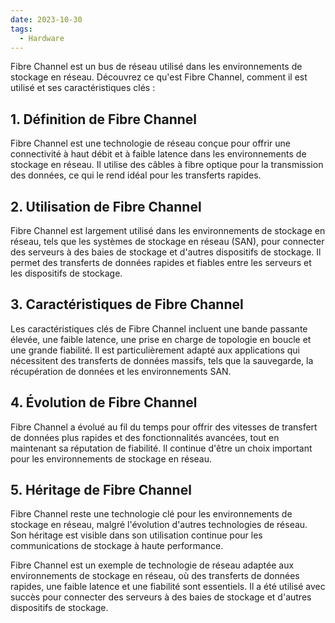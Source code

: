 ```yaml
---
date: 2023-10-30
tags:
  - Hardware
---
```


Fibre Channel est un bus de réseau utilisé dans les environnements de stockage en réseau. Découvrez ce qu'est Fibre Channel, comment il est utilisé et ses caractéristiques clés :

## **1. Définition de Fibre Channel**

Fibre Channel est une technologie de réseau conçue pour offrir une connectivité à haut débit et à faible latence dans les environnements de stockage en réseau. Il utilise des câbles à fibre optique pour la transmission des données, ce qui le rend idéal pour les transferts rapides.

## **2. Utilisation de Fibre Channel**

Fibre Channel est largement utilisé dans les environnements de stockage en réseau, tels que les systèmes de stockage en réseau (SAN), pour connecter des serveurs à des baies de stockage et d'autres dispositifs de stockage. Il permet des transferts de données rapides et fiables entre les serveurs et les dispositifs de stockage.

## **3. Caractéristiques de Fibre Channel**

Les caractéristiques clés de Fibre Channel incluent une bande passante élevée, une faible latence, une prise en charge de topologie en boucle et une grande fiabilité. Il est particulièrement adapté aux applications qui nécessitent des transferts de données massifs, tels que la sauvegarde, la récupération de données et les environnements SAN.

## **4. Évolution de Fibre Channel**

Fibre Channel a évolué au fil du temps pour offrir des vitesses de transfert de données plus rapides et des fonctionnalités avancées, tout en maintenant sa réputation de fiabilité. Il continue d'être un choix important pour les environnements de stockage en réseau.

## **5. Héritage de Fibre Channel**

Fibre Channel reste une technologie clé pour les environnements de stockage en réseau, malgré l'évolution d'autres technologies de réseau. Son héritage est visible dans son utilisation continue pour les communications de stockage à haute performance.

Fibre Channel est un exemple de technologie de réseau adaptée aux environnements de stockage en réseau, où des transferts de données rapides, une faible latence et une fiabilité sont essentiels. Il a été utilisé avec succès pour connecter des serveurs à des baies de stockage et d'autres dispositifs de stockage.
